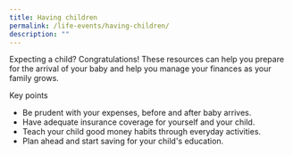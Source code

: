 ```yaml
---
title: Having children
permalink: /life-events/having-children/
description: ""
---
```

Expecting a child? Congratulations! These resources can help you prepare for the arrival of your baby and help you manage your finances as your family grows.

Key points

*   Be prudent with your expenses, before and after baby arrives.
*   Have adequate insurance coverage for yourself and your child.
*   Teach your child good money habits through everyday activities.
*   Plan ahead and start saving for your child's education.